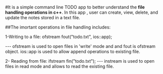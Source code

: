 #It is a simple command line TODO app to better understand the **file handling operations in c++**. In this app , user can create, view, delete, and update the notes stored in a text file.



##The imortant operations in file handling includes: 

1-Writing to a file: ofstream fout("todo.txt", ios::app);

--- ofstream is used to open files in 'write' mode and and fout is ofstream object. ios::app is used to allow append operations to existing file.


2- Reading from file: ifstream fin("todo.txt");
--- instream is used to open files in read mode and allows to read the existing file. 
